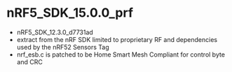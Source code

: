 # nRF5_SDK_15.0.0_prf
* nRF5_SDK_12.3.0_d7731ad
* extract from the nRF SDK limited to proprietary RF and dependencies used by the nRF52 Sensors Tag
* nrf_esb.c is patched to be Home Smart Mesh Compliant for control byte and CRC
